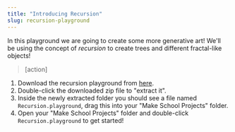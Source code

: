 ```yaml
---
title: "Introducing Recursion"
slug: recursion-playground
---
```


In this playground we are going to create some more generative art! We'll be using the concept of _recursion_ to create trees and different fractal-like objects!

> [action]
>
1. Download the recursion playground from [here](https://github.com/MakeSchool-Tutorials/Intro-Recursion-Trees-Swift-Playground/archive/master.zip).
1. Double-click the downloaded zip file to "extract it".
1. Inside the newly extracted folder you should see a file named `Recursion.playground`, drag this into your "Make School Projects" folder.
1. Open your "Make School Projects" folder and double-click `Recursion.playground` to get started!
